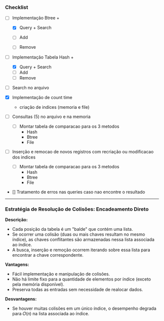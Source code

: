 
### **Checklist**

- [ ] Implementação Btree +
  - [x] Query + Search
  - [ ] Add
  - [ ] Remove


- [ ] Implementação Tabela Hash +
  - [x] Query + Search
  - [ ] Add
  - [ ] Remove

- [ ] Search no arquivo
- [x] Implementação de count time
  - criação de indices (memoria e file)

- [ ] Consultas (5) no arquivo e na memoria
  - [ ] Montar tabela de comparacao para os 3 metodos 
    - Hash
    - Btree
    - File

- [ ] Inserção e remocao de novos registros com recriação ou modificacao dos indices 
  - [ ] Montar tabela de comparacao para os 3 metodos 
    - Hash
    - Btree
    - File

- [] Tratamento de erros nas queries caso nao encontre o resultado

---


### **Estratégia de Resolução de Colisões: Encadeamento Direto**
**Descrição:**

- Cada posição da tabela é um "balde" que contém uma lista.
- Se ocorrer uma colisão (duas ou mais chaves resultam no mesmo índice), as chaves conflitantes são armazenadas nessa lista associada ao índice.
- A busca, inserção e remoção ocorrem iterando sobre essa lista para encontrar a chave correspondente.

**Vantagens:**

- Fácil implementação e manipulação de colisões.
- Não há limite fixo para a quantidade de elementos por índice (exceto pela memória disponível).
- Preserva todas as entradas sem necessidade de realocar dados.

**Desvantagens:**
- Se houver muitas colisões em um único índice, o desempenho degrada para 𝑂(𝑛) na lista associada ao índice.
